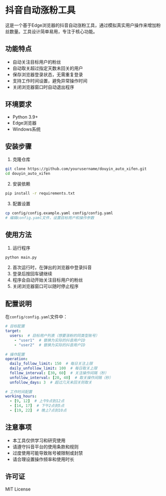 # 抖音自动涨粉工具

这是一个基于Edge浏览器的抖音自动涨粉工具，通过模拟真实用户操作来增加粉丝数量。工具设计简单易用，专注于核心功能。

## 功能特点

- 自动关注目标用户的粉丝
- 自动取关超过指定天数未回关的用户
- 保存浏览器登录状态，无需重复登录
- 支持工作时间设置，避免异常操作时间
- 关闭浏览器窗口时自动退出程序

## 环境要求

- Python 3.9+
- Edge浏览器
- Windows系统

## 安装步骤

1. 克隆仓库
```bash
git clone https://github.com/yourusername/douyin_auto_xifen.git
cd douyin_auto_xifen
```

2. 安装依赖
```bash
pip install -r requirements.txt
```

3. 配置设置
```bash
cp config/config.example.yaml config/config.yaml
# 编辑config.yaml文件，设置目标用户和操作参数
```

## 使用方法

1. 运行程序
```bash
python main.py
```

2. 首次运行时，在弹出的浏览器中登录抖音
3. 登录后按回车键继续
4. 程序会自动开始关注目标用户的粉丝
5. 关闭浏览器窗口可以随时停止程序

## 配置说明

在`config/config.yaml`文件中：

```yaml
# 目标配置
target:
  users:  # 目标用户列表（想要涨粉的同类型账号）
    - "user1"  # 替换为实际的抖音用户ID
    - "user2"  # 替换为实际的抖音用户ID
  
# 操作配置
operation:
  daily_follow_limit: 150  # 每日关注上限
  daily_unfollow_limit: 100  # 每日取关上限
  follow_interval: [30, 60]  # 关注操作间隔（秒）
  unfollow_interval: [20, 40]  # 取关操作间隔（秒）
  unfollow_days: 3  # 超过几天未回关则取关
  
# 工作时间配置
working_hours:
  - [9, 12]  # 上午9点到12点
  - [14, 17]  # 下午2点到5点
  - [19, 22]  # 晚上7点到10点
```

## 注意事项

- 本工具仅供学习和研究使用
- 请遵守抖音平台的使用条款和规则
- 过度使用可能导致账号被限制或封禁
- 请合理设置操作频率和使用时长

## 许可证

MIT License 